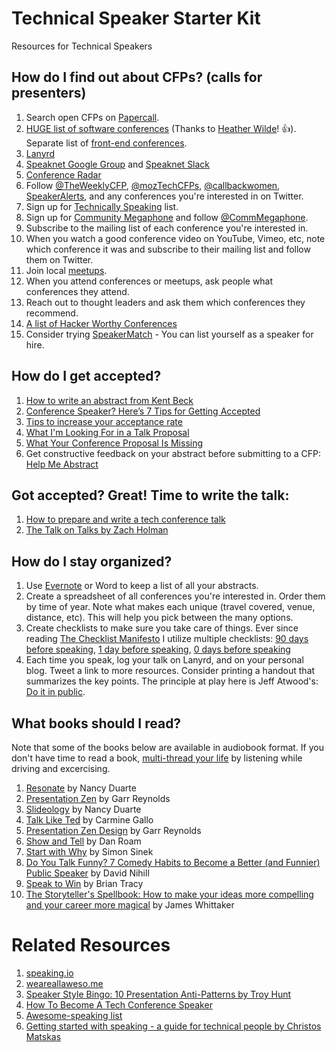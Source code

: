 # Technical Speaker Starter Kit

Resources for Technical Speakers

## How do I find out about CFPs? (calls for presenters)
1. Search open CFPs on [Papercall](https://www.papercall.io/cfps).
2. [HUGE list of software conferences](https://docs.google.com/spreadsheets/d/1QQu-el_aPBWFk6rDNbbrvBx819w-dPhHGB9tEVeiP5s/edit#gid=1428437774) (Thanks to [Heather Wilde](http://www.twitter.com/heathriel)! 👍). Separate list of [front-end conferences](https://github.com/benmvp/frontend-confs/blob/master/README.md).
2. [Lanyrd](http://www.lanyrd.com)
3. [Speaknet Google Group](https://groups.google.com/forum/?utm_source=digest&utm_medium=email#!forum/speaknet) and [Speaknet Slack](https://speaknet.herokuapp.com/)
4. [Conference Radar](https://conferenceradar.com)
5. Follow [@TheWeeklyCFP](http://www.twitter.com/theweeklycfp), [@mozTechCFPs](https://twitter.com/mozTechCFPs), [@callbackwomen](http://twitter.com/callbackwomen), [SpeakerAlerts](https://twitter.com/SpeakerAlerts), and any conferences you're interested in on Twitter.
6. Sign up for [Technically Speaking](http://www.techspeak.email) list.
7. Sign up for [Community Megaphone](http://communitymegaphone.com/) and follow [@CommMegaphone](https://twitter.com/CommMegaphone).
8. Subscribe to the mailing list of each conference you're interested in.
9. When you watch a good conference video on YouTube, Vimeo, etc, note which conference it was and subscribe to their mailing list and follow them on Twitter.
10. Join local [meetups](http://www.meetup.com).   
11. When you attend conferences or meetups, ask people what conferences they attend.  
12. Reach out to thought leaders and ask them which conferences they recommend.
13. [A list of Hacker Worthy Conferences](https://github.com/watson/hacker-conferences)
14. Consider trying [SpeakerMatch](https://www.speakermatch.com) - You can list yourself as a speaker for hire.


## How do I get accepted?

1. [How to write an abstract from Kent Beck](https://twitter.com/kentbeck/status/974359988352110592?s=11)
2. [Conference Speaker? Here’s 7 Tips for Getting Accepted](https://medium.com/@housecor/conference-speaker-here-s-7-tips-for-getting-accepted-6151af513148#.7tc60xofe)
3. [Tips to increase your acceptance rate](https://www.harihareswara.net/sumana/2016/03/29/0)
4. [What I'm Looking For in a Talk Proposal](http://www.pewpewlaser.com/blogs/655)
5. [What Your Conference Proposal Is Missing](http://www.sarahmei.com/blog/2014/04/07/what-your-conference-proposal-is-missing/)
6. Get constructive feedback on your abstract before submitting to a CFP: [Help Me Abstract](http://helpmeabstract.com/)

## Got accepted? Great! Time to write the talk:
1. [How to prepare and write a tech conference talk](http://wunder.schoenaberselten.com/2016/02/16/how-to-prepare-and-write-a-tech-conference-talk/)
2. [The Talk on Talks by Zach Holman](https://zachholman.com/talk/the-talk-on-talks/)

## How do I stay organized?
1. Use [Evernote](https://evernote.com) or Word to keep a list of all your abstracts.
2. Create a spreadsheet of all conferences you're interested in. Order them by time of year. Note what makes each unique (travel covered, venue, distance, etc). This will help you pick between the many options.
3. Create checklists to make sure you take care of things. Ever since reading [The Checklist Manifesto](http://www.amazon.com/gp/product/0312430000/ref=as_li_qf_sp_asin_il_tl?ie=UTF8&camp=1789&creative=9325&creativeASIN=0312430000&linkCode=as2&tag=outlier-20&linkId=A5G36554ZQZYVVFT) I utilize multiple checklists: [90 days before speaking](https://www.evernote.com/l/AAiDTMSauUNJaa9Bm7sFzV1Gx8-kPYgSyvo), [1 day before speaking](https://www.evernote.com/l/AAiEvTX0KaFO1J9cwL_CybldCxRNxtuKmp8), [0 days before speaking](https://www.evernote.com/l/AAi862TYcX9AJ6qqbNc9Bx_8vkSuhS3cggg)
4. Each time you speak, log your talk on Lanyrd, and on your personal blog. Tweet a link to more resources. Consider printing a handout that summarizes the key points. The principle at play here is Jeff Atwood's: [Do it in public](http://blog.codinghorror.com/how-to-stop-sucking-and-be-awesome-instead/).

## What books should I read?
Note that some of the books below are available in audiobook format. If you don't have time to read a book, [multi-thread your life](http://www.pluralsight.com/courses/career-reboot-for-developer-mind) by listening while driving and excercising.

1. [Resonate](http://www.amazon.com/gp/product/0470632011/ref=as_li_qf_sp_asin_il_tl?ie=UTF8&camp=1789&creative=9325&creativeASIN=0470632011&linkCode=as2&tag=outlier-20&linkId=UCSGCKN3MAATURNT) by Nancy Duarte
2. [Presentation Zen](http://www.amazon.com/gp/product/0321811984/ref=as_li_qf_sp_asin_il_tl?ie=UTF8&camp=1789&creative=9325&creativeASIN=0321811984&linkCode=as2&tag=outlier-20&linkId=6QQ6YOJTC3LIDKQW) by Garr Reynolds
3. [Slideology](http://www.amazon.com/gp/product/0596522347/ref=as_li_qf_sp_asin_il_tl?ie=UTF8&camp=1789&creative=9325&creativeASIN=0596522347&linkCode=as2&tag=outlier-20&linkId=D24EHPGQZYB2A6VA) by Nancy Duarte
4. [Talk Like Ted](http://www.amazon.com/gp/product/1250061539/ref=as_li_qf_sp_asin_il_tl?ie=UTF8&camp=1789&creative=9325&creativeASIN=1250061539&linkCode=as2&tag=outlier-20&linkId=NPFCWJDUHGI5EBJD) by Carmine Gallo
5. [Presentation Zen Design](http://www.amazon.com/gp/product/0321934156/ref=as_li_qf_sp_asin_il_tl?ie=UTF8&camp=1789&creative=9325&creativeASIN=0321934156&linkCode=as2&tag=outlier-20&linkId=FOBJS2YFJY6IOLMU) by Garr Reynolds
6. [Show and Tell](https://www.amazon.com/gp/product/1591848024/ref=as_li_tl?ie=UTF8&tag=outlier-20&camp=1789&creative=9325&linkCode=as2&creativeASIN=1591848024&linkId=f1b3b5e2868017e02ae8b347228094e5) by Dan Roam
7. [Start with Why](http://www.amazon.com/gp/product/1591846447/ref=as_li_qf_sp_asin_il_tl?ie=UTF8&camp=1789&creative=9325&creativeASIN=1591846447&linkCode=as2&tag=outlier-20&linkId=GLWQF6H2KUBGJR36) by Simon Sinek
8. [Do You Talk Funny? 7 Comedy Habits to Become a Better (and Funnier) Public Speaker](http://www.amazon.com/gp/product/1505819296/ref=as_li_tl?ie=UTF8&camp=1789&creative=9325&creativeASIN=1505819296&linkCode=as2&tag=outlier-20&linkId=VJZDB4CA2KVCDXTN) by David Nihill
9. [Speak to Win](http://www.amazon.com/gp/product/0814401570/ref=as_li_qf_sp_asin_il_tl?ie=UTF8&camp=1789&creative=9325&creativeASIN=0814401570&linkCode=as2&tag=bitnatcom-20&linkId=7LZLFE4I5SQWJNYK) by Brian Tracy
10. [The Storyteller's Spellbook: How to make your ideas more compelling and your career more magical](https://www.amazon.co.uk/dp/B073Q5X4BX/ref=dp-kindle-redirect?_encoding=UTF8&btkr=1) by James Whittaker

# Related Resources
1. [speaking.io](http://speaking.io)
2. [weareallaweso.me](http://weareallaweso.me)  
3. [Speaker Style Bingo: 10 Presentation Anti-Patterns by Troy Hunt](http://www.troyhunt.com/2015/06/speaker-style-bingo-10-presentation.html)  
4. [How To Become A Tech Conference Speaker](http://www.exceptionnotfound.net/how-to-become-a-tech-conference-speaker)
5. [Awesome-speaking list](https://github.com/matteofigus/awesome-speaking)
6. [Getting started with speaking - a guide for technical people by Christos Matskas](https://cmatskas.com/getting-started-with-public-speaking-a-guide-for-technical-people/)

